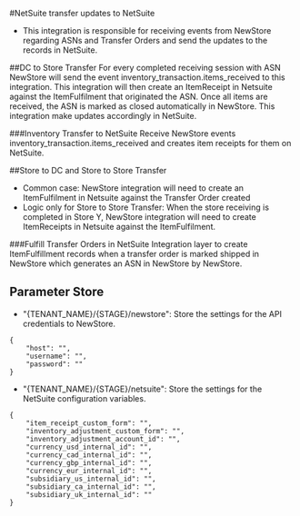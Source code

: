 #NetSuite transfer updates to NetSuite
- This integration is responsible for receiving events from NewStore regarding ASNs and Transfer Orders and send the updates to the records in NetSuite.

##DC to Store Transfer
For every completed receiving session with ASN NewStore will send the event inventory_transaction.items_received to this integration. This integration will then create an ItemReceipt in Netsuite against the ItemFulfilment that originated the ASN. Once all items are received, the ASN is marked as closed automatically in NewStore. This integration make updates accordingly in NetSuite.

###Inventory Transfer to NetSuite
Receive NewStore events inventory_transaction.items_received and creates item receipts for them on NetSuite.

##Store to DC and Store to Store Transfer
- Common case: NewStore integration will need to create an ItemFulfilment in Netsuite against the Transfer Order created
- Logic only for Store to Store Transfer: When the store receiving is completed in Store Y, NewStore integration will need to create ItemReceipts in Netsuite against the ItemFulfilment.

###Fulfill Transfer Orders in NetSuite
Integration layer to create ItemFulfillment records when a transfer order is marked shipped in NewStore which generates an ASN in NewStore by NewStore.

## Parameter Store
- "{TENANT_NAME}/{STAGE}/newstore": Store the settings for the API credentials to NewStore.
```
{
    "host": "",
    "username": "",
    "password": ""
}
```
- "{TENANT_NAME}/{STAGE}/netsuite": Store the settings for the NetSuite configuration variables.
```
{
    "item_receipt_custom_form": "",
    "inventory_adjustment_custom_form": "",
    "inventory_adjustment_account_id": "",
    "currency_usd_internal_id": "",
    "currency_cad_internal_id": "",
    "currency_gbp_internal_id": "",
    "currency_eur_internal_id": "",
    "subsidiary_us_internal_id": "",
    "subsidiary_ca_internal_id": "",
    "subsidiary_uk_internal_id": ""
}
```
